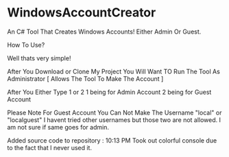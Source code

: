 # WindowsAccountCreator
An C# Tool That Creates Windows Accounts! Either Admin Or Guest.


   How To Use?         
        
Well thats very simple! 

After You Download or Clone My Project You Will Want TO Run The Tool As Administrator [ Allows The Tool To Make The Account ] 

After You Either Type 1 or 2 
1 being for Admin Account
2 being for Guest Account

Please Note For Guest Account 
You Can Not Make The Username "local" or "localguest" I havent tried other usernames but those two are not allowed. I am not sure if same goes for admin.



Added source code to repository : 10:13 PM
Took out colorful console due to the fact that I never used it.
